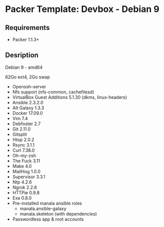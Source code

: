 # Packer Template: Devbox - Debian 9
## Requirements

* Packer 1.1.3+

## Desription

Debian 9 - amd64

62Go ext4, 2Go swap

* Openssh-server
* Nfs support (nfs-common, cachefilesd)
* VirtualBox Guest Additions 5.1.30 (dkms, linux-headers)
* Ansible 2.3.2.0
* Alt Galaxy 1.3.3
* Docker 17.09.0
* Vim 7.4
* Debfoster 2.7
* Git 2.11.0
* Gitsplit
* Htop 2.0.2
* Rsync 3.1.1
* Curl 7.38.0
* Oh-my-zsh
* The Fuck 3.11
* Make 4.0
* MailHog 1.0.0
* Supervisor 3.3.1
* Ntp 4.2.6
* Ngrok 2.2.8
* HTTPie 0.9.8
* Exa 0.8.0
* Pre-installed manala ansible roles
  * manala.ansible-galaxy
  * manala.skeleton (with dependencies)
* Passwordless app & root accounts
